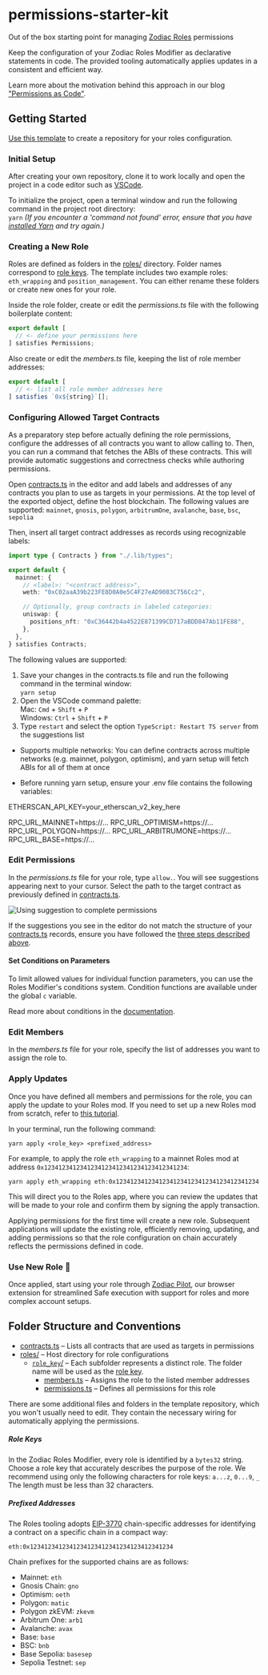 # permissions-starter-kit

Out of the box starting point for managing [Zodiac Roles](https://roles.gnosisguild.org) permissions

Keep the configuration of your Zodiac Roles Modifier as declarative statements in code.
The provided tooling automatically applies updates in a consistent and efficient way.

Learn more about the motivation behind this approach in our blog ["Permissions as Code"](https://engineering.gnosisguild.org/posts/permissions-as-code).

## Getting Started

[Use this template](https://github.com/new?template_name=permissions-starter-kit&template_owner=gnosisguild) to create a repository for your roles configuration.

### Initial Setup

After creating your own repository, clone it to work locally and open the project in a code editor such as [VSCode](https://code.visualstudio.com).

To initialize the project, open a terminal window and run the following command in the project root directory:  
 `yarn` _(If you encounter a 'command not found' error, ensure that you have [installed Yarn](https://classic.yarnpkg.com/lang/en/docs/install/) and try again.)_

### Creating a New Role

Roles are defined as folders in the [roles/](./roles) directory.
Folder names correspond to [role keys](#role-keys).
The template includes two example roles: `eth_wrapping` and `position_management`.
You can either rename these folders or create new ones for your role.

Inside the role folder, create or edit the _permissions.ts_ file with the following boilerplate content:

```typescript
export default [
  // <- define your permissions here
] satisfies Permissions;
```

Also create or edit the _members.ts_ file, keeping the list of role member addresses:

```typescript
export default [
  // <- list all role member addresses here
] satisfies `0x${string}`[];
```

### Configuring Allowed Target Contracts

As a preparatory step before actually defining the role permissions, configure the addresses of all contracts you want to allow calling to.
Then, you can run a command that fetches the ABIs of these contracts.
This will provide automatic suggestions and correctness checks while authoring permissions.

Open [contracts.ts](./contracts.ts) in the editor and add labels and addresses of any contracts you plan to use as targets in your permissions.
At the top level of the exported object, define the host blockchain.
The following values are supported:
`mainnet`, `gnosis`, `polygon`, `arbitrumOne`, `avalanche`, `base`, `bsc`, `sepolia`

Then, insert all target contract addresses as records using recognizable labels:

```typescript
import type { Contracts } from "./.lib/types";

export default {
  mainnet: {
    // <label>: "<contract address>",
    weth: "0xC02aaA39b223FE8D0A0e5C4F27eAD9083C756Cc2",

    // Optionally, group contracts in labeled categories:
    uniswap: {
      positions_nft: "0xC36442b4a4522E871399CD717aBDD847Ab11FE88",
    },
  },
} satisfies Contracts;
```

<a name="sdk-setup-steps"></a>The following values are supported:

1. Save your changes in the contracts.ts file and run the following command in the terminal window:  
   `yarn setup`
2. Open the VSCode command palette:  
   Mac: `Cmd` + `Shift` + `P`  
   Windows: `Ctrl` + `Shift` + `P`
3. Type `restart` and select the option `TypeScript: Restart TS server` from the suggestions list

- Supports multiple networks: You can define contracts across multiple networks (e.g. mainnet, polygon, optimism), and yarn setup will fetch ABIs for all of them at once

- Before running yarn setup, ensure your .env file contains the following variables:

ETHERSCAN_API_KEY=your_etherscan_v2_key_here

RPC_URL_MAINNET=https://...
RPC_URL_OPTIMISM=https://...
RPC_URL_POLYGON=https://...
RPC_URL_ARBITRUMONE=https://...
RPC_URL_BASE=https://...

### Edit Permissions

In the _permissions.ts_ file for your role, type `allow.`.
You will see suggestions appearing next to your cursor.
Select the path to the target contract as previously defined in [contracts.ts](./contracts.ts).

<img src="https://i.imgur.com/2jKAoNk.gif" alt="Using suggestion to complete permissions" />

If the suggestions you see in the editor do not match the structure of your [contracts.ts](./contracts.ts) records, ensure you have followed the [three steps described above](#sdk-setup-steps).

#### Set Conditions on Parameters

To limit allowed values for individual function parameters, you can use the Roles Modifier's conditions system.
Condition functions are available under the global `c` variable.

Read more about conditions in the [documentation](https://docs.roles.gnosisguild.org/sdk/conditions).

### Edit Members

In the _members.ts_ file for your role, specify the list of addresses you want to assign the role to.

### Apply Updates

Once you have defined all members and permissions for the role, you can apply the update to your Roles mod.
If you need to set up a new Roles mod from scratch, refer to [this tutorial](https://www.zodiac.wiki/documentation/roles-modifier/roles-modifier-operator-tutorial).

In your terminal, run the following command:

```
yarn apply <role_key> <prefixed_address>
```

For example, to apply the role `eth_wrapping` to a mainnet Roles mod at address `0x1234123412341234123412341234123412341234`:

```
yarn apply eth_wrapping eth:0x1234123412341234123412341234123412341234
```

This will direct you to the Roles app, where you can review the updates that will be made to your role and confirm them by signing the apply transaction.

Applying permissions for the first time will create a new role.
Subsequent applications will update the existing role, efficiently removing, updating, and adding permissions so that the role configuration on chain accurately reflects the permissions defined in code.

### Use New Role 🚀

Once applied, start using your role through [Zodiac Pilot](https://pilot.gnosisguild.org), our browser extension for streamlined Safe execution with support for roles and more complex account setups.

## Folder Structure and Conventions

- [contracts.ts](./contracts.ts) – Lists all contracts that are used as targets in permissions
- [roles/](./roles) – Host directory for role configurations
  - [`role_key`/](./roles/eth_wrapping) – Each subfolder represents a distinct role. The folder name will be used as the [role key](#role-keys).
    - [members.ts](./roles/eth_wrapping/members.ts) – Assigns the role to the listed member addresses
    - [permissions.ts](./roles/eth_wrapping/permissions.ts) – Defines all permissions for this role

There are some additional files and folders in the template repository, which you won't usually need to edit.
They contain the necessary wiring for automatically applying the permissions.

##### Role Keys

In the Zodiac Roles Modifier, every role is identified by a `bytes32` string.
Choose a role key that accurately describes the purpose of the role.
We recommend using only the following characters for role keys: `a...z`, `0...9`, `_`
The length must be less than 32 characters.

##### Prefixed Addresses

The Roles tooling adopts [EIP-3770](https://eips.ethereum.org/EIPS/eip-3770) chain-specific addresses for identifying a contract on a specific chain in a compact way:

```
eth:0x1234123412341234123412341234123412341234
```

Chain prefixes for the supported chains are as follows:

- Mainnet: `eth`
- Gnosis Chain: `gno`
- Optimism: `oeth`
- Polygon: `matic`
- Polygon zkEVM: `zkevm`
- Arbitrum One: `arb1`
- Avalanche: `avax`
- Base: `base`
- BSC: `bnb`
- Base Sepolia: `basesep`
- Sepolia Testnet: `sep`
